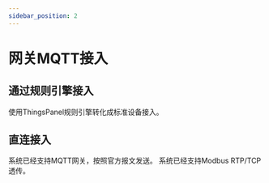 ```yaml
---
sidebar_position: 2
---
```


# 网关MQTT接入

## 通过规则引擎接入

使用ThingsPanel规则引擎转化成标准设备接入。

## 直连接入

系统已经支持MQTT网关，按照官方报文发送。
系统已经支持Modbus RTP/TCP透传。
